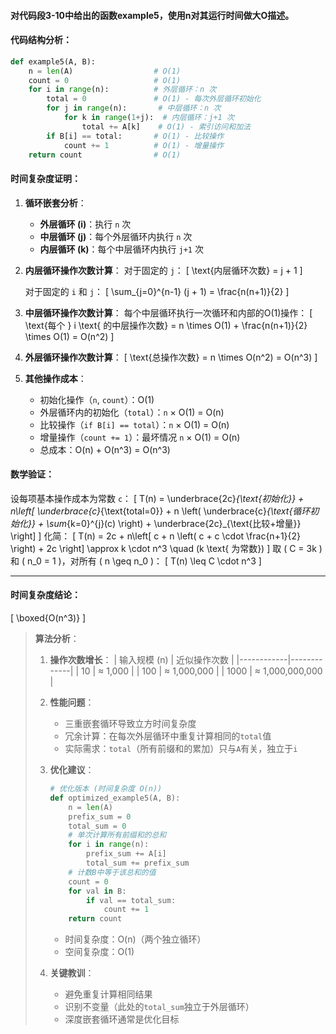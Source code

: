 #### 对代码段3-10中给出的函数example5，使用n对其运行时间做大O描述。

#### 代码结构分析：
```python
def example5(A, B):
    n = len(A)                  # O(1)
    count = 0                   # O(1)
    for i in range(n):          # 外层循环：n 次
        total = 0               # O(1) - 每次外层循环初始化
        for j in range(n):       # 中层循环：n 次
            for k in range(1+j):  # 内层循环：j+1 次
                total += A[k]    # O(1) - 索引访问和加法
        if B[i] == total:       # O(1) - 比较操作
            count += 1          # O(1) - 增量操作
    return count                # O(1)
```

#### 时间复杂度证明：

1. **循环嵌套分析**：
   - **外层循环 (i)**：执行 `n` 次
   - **中层循环 (j)**：每个外层循环内执行 `n` 次
   - **内层循环 (k)**：每个中层循环内执行 `j+1` 次

2. **内层循环操作次数计算**：
   对于固定的 `j`：
   \[
   \text{内层循环次数} = j + 1
   \]
   
   对于固定的 `i` 和 `j`：
   \[
   \sum_{j=0}^{n-1} (j + 1) = \frac{n(n+1)}{2}
   \]

3. **中层循环操作次数计算**：
   每个中层循环执行一次循环和内部的O(1)操作：
   \[
   \text{每个 } i \text{ 的中层操作次数} = n \times O(1) + \frac{n(n+1)}{2} \times O(1) = O(n^2)
   \]

4. **外层循环操作次数计算**：
   \[
   \text{总操作次数} = n \times O(n^2) = O(n^3)
   \]

5. **其他操作成本**：
   - 初始化操作（`n`, `count`）：O(1)
   - 外层循环内的初始化（`total`）：`n` × O(1) = O(n)
   - 比较操作（`if B[i] == total`）：`n` × O(1) = O(n)
   - 增量操作（`count += 1`）：最坏情况 `n` × O(1) = O(n)
   - 总成本：O(n) + O(n^3) = O(n^3)

#### 数学验证：
设每项基本操作成本为常数 `c`：
\[
T(n) = \underbrace{2c}_{\text{初始化}} + n\left[ \underbrace{c}_{\text{total=0}} + n \left( \underbrace{c}_{\text{循环初始化}} + \sum_{k=0}^{j}(c) \right) + \underbrace{2c}_{\text{比较+增量}} \right] 
\]
化简：
\[
T(n) = 2c + n\left[ c + n \left( c + c \cdot \frac{n+1}{2} \right) + 2c \right] \approx k \cdot n^3 \quad (k \text{ 为常数})
\]
取 \( C = 3k \) 和 \( n_0 = 1 \)，对所有 \( n \geq n_0 \)：
\[
T(n) \leq C \cdot n^3
\]

---

#### 时间复杂度结论：
\[
\boxed{O(n^3)}
\]

> **算法分析**：
> 1. **操作次数增长**：
>    | 输入规模 (n) | 近似操作次数 |
>    |------------|-------------|
>    | 10         | ≈ 1,000     |
>    | 100        | ≈ 1,000,000 |
>    | 1000       | ≈ 1,000,000,000 |
> 
> 2. **性能问题**：
>    - 三重嵌套循环导致立方时间复杂度
>    - 冗余计算：在每次外层循环中重复计算相同的`total`值
>    - 实际需求：`total`（所有前缀和的累加）只与`A`有关，独立于`i`
> 
> 3. **优化建议**：
>    ```python
>    # 优化版本 (时间复杂度 O(n))
>    def optimized_example5(A, B):
>        n = len(A)
>        prefix_sum = 0
>        total_sum = 0
>        # 单次计算所有前缀和的总和
>        for i in range(n):
>            prefix_sum += A[i]
>            total_sum += prefix_sum
>        # 计数B中等于该总和的值
>        count = 0
>        for val in B:
>            if val == total_sum:
>                count += 1
>        return count
>    ```
>    - 时间复杂度：O(n)（两个独立循环）
>    - 空间复杂度：O(1)
> 
> 4. **关键教训**：
>    - 避免重复计算相同结果
>    - 识别不变量（此处的`total_sum`独立于外层循环）
>    - 深度嵌套循环通常是优化目标